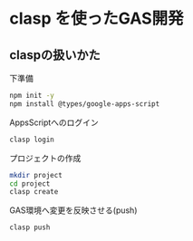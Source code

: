 # clasp を使ったGAS開発

## claspの扱いかた

下準備

```bash
npm init -y
npm install @types/google-apps-script
```

AppsScriptへのログイン

```bash
clasp login
```

プロジェクトの作成

```bash
mkdir project
cd project
clasp create
```

GAS環境へ変更を反映させる(push)

```bash
clasp push
```


